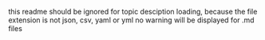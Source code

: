 this readme should be ignored for topic desciption loading, because the file extension is not json, csv, yaml or yml
no warning will be displayed for .md files